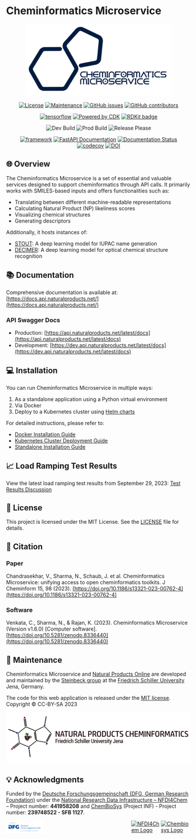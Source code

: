 # Cheminformatics Microservice

<p align="center">
  <a href="https://api.naturalproducts.net/" target="_blank">
    <img src="/public/img/logo.png" width="400" alt="CMS Logo">
  </a>
</p>

<p align="center">
  <a href="https://opensource.org/licenses/MIT"><img src="https://img.shields.io/badge/License-MIT%202.0-blue.svg" alt="License"></a>
  <a href="https://GitHub.com/Steinbeck-Lab/cheminformatics-microservice/graphs/commit-activity"><img src="https://img.shields.io/badge/Maintained%3F-yes-blue.svg" alt="Maintenance"></a>
  <a href="https://GitHub.com/Steinbeck-Lab/cheminformatics-microservice/issues/"><img src="https://img.shields.io/github/issues/Steinbeck-Lab/cheminformatics-microservice.svg" alt="GitHub issues"></a>
  <a href="https://GitHub.com/Steinbeck-Lab/cheminformatics-microservice/graphs/contributors/"><img src="https://img.shields.io/github/contributors/Steinbeck-Lab/cheminformatics-microservice.svg" alt="GitHub contributors"></a>
</p>

<p align="center">
  <a href="https://www.tensorflow.org"><img src="https://img.shields.io/badge/TensorFlow-2.10.1-FF6F00.svg?style=flat&logo=tensorflow" alt="tensorflow"></a>
  <a href="https://cdk.github.io"><img src="https://img.shields.io/badge/Powered%20by-CDK-blue.svg?style=flat&logo=chem" alt="Powered by CDK"></a>
  <a href="https://www.rdkit.org/"><img src="https://img.shields.io/badge/Powered%20by-RDKit-3838ff.svg?logo=data:image/png;base64,iVBORw0KGgoAAAANSUhEUgAAABAAAAAQBAMAAADt3eJSAAAABGdBTUEAALGPC/xhBQAAACBjSFJNAAB6JgAAgIQAAPoAAACA6AAAdTAAAOpgAAA6mAAAF3CculE8AAAAFVBMVEXc3NwUFP8UPP9kZP+MjP+0tP////9ZXZotAAAAAXRSTlMAQObYZgAAAAFiS0dEBmFmuH0AAAAHdElNRQfmAwsPGi+MyC9RAAAAQElEQVQI12NgQABGQUEBMENISUkRLKBsbGwEEhIyBgJFsICLC0iIUdnExcUZwnANQWfApKCK4doRBsKtQFgKAQC5Ww1JEHSEkAAAACV0RVh0ZGF0ZTpjcmVhdGUAMjAyMi0wMy0xMVQxNToyNjo0NyswMDowMDzr2J4AAAAldEVYdGRhdGU6bW9kaWZ5ADIwMjItMDMtMTFUMTU6MjY6NDcrMDA6MDBNtmAiAAAAAElFTkSuQmCC" alt="RDKit badge"></a>
</p>

<p align="center">
  <img src="https://github.com/Steinbeck-Lab/cheminformatics-microservice/actions/workflows/dev-build.yml/badge.svg" alt="Dev Build">
  <img src="https://github.com/Steinbeck-Lab/cheminformatics-microservice/actions/workflows/prod-build.yml/badge.svg" alt="Prod Build">
  <img src="https://github.com/Steinbeck-Lab/cheminformatics-microservice/actions/workflows/release-please.yml/badge.svg" alt="Release Please">
</p>

<p align="center">
  <a href="https://fastapi.tiangolo.com/"><img src="https://img.shields.io/badge/Framework-FastAPI-blue?style" alt="framework"></a>
  <a href="https://api.naturalproducts.net/v1/docs#/"><img src="https://img.shields.io/badge/docs-fastapi-blue" alt="FastAPI Documentation"></a>
  <a href="https://cheminformatics-microservice.readthedocs.io/en/latest/?badge=latest"><img src="https://readthedocs.org/projects/cheminformatics-microservice/badge/?version=latest" alt="Documentation Status"></a>
  <a href="https://codecov.io/gh/Steinbeck-Lab/cheminformatics-microservice"><img src="https://codecov.io/gh/Steinbeck-Lab/cheminformatics-microservice/graph/badge.svg?token=5BIQJPNCBA" alt="codecov"></a>
  <a href="https://doi.org/10.5281/zenodo.7745987"><img src="https://zenodo.org/badge/DOI/10.5281/zenodo.7745987.svg" alt="DOI"></a>
</p>

## 🌐 Overview

The Cheminformatics Microservice is a set of essential and valuable services designed to support cheminformatics through API calls. It primarily works with SMILES-based inputs and offers functionalities such as:

- Translating between different machine-readable representations
- Calculating Natural Product (NP) likeliness scores
- Visualizing chemical structures
- Generating descriptors

Additionally, it hosts instances of:
- [STOUT](https://github.com/Kohulan/Smiles-TO-iUpac-Translator): A deep learning model for IUPAC name generation
- [DECIMER](https://github.com/Kohulan/DECIMER-Image_Transformer): A deep learning model for optical chemical structure recognition

## 📚 Documentation

Comprehensive documentation is available at: [https://docs.api.naturalproducts.net/](https://docs.api.naturalproducts.net/)

### API Swagger Docs

- Production: [https://api.naturalproducts.net/latest/docs](https://api.naturalproducts.net/latest/docs)
- Development: [https://dev.api.naturalproducts.net/latest/docs](https://dev.api.naturalproducts.net/latest/docs)

## 💻 Installation

You can run Cheminformatics Microservice in multiple ways:

1. As a standalone application using a Python virtual environment
2. Via Docker
3. Deploy to a Kubernetes cluster using [Helm charts](https://github.com/NFDI4Chem/repo-helm-charts/tree/main/charts)

For detailed instructions, please refer to:

- [Docker Installation Guide](https://docs.api.naturalproducts.net/docker.html)
- [Kubernetes Cluster Deployment Guide](https://docs.api.naturalproducts.net/cluster-deployment.html)
- [Standalone Installation Guide](https://docs.api.naturalproducts.net/standalone.html)

## 📈 Load Ramping Test Results

View the latest load ramping test results from September 29, 2023: [Test Results Discussion](https://github.com/Steinbeck-Lab/cheminformatics-microservice/discussions/413)

## 📜 License

This project is licensed under the MIT License. See the [LICENSE](https://github.com/Steinbeck-Lab/cheminformatics-microservice/blob/main/LICENSE) file for details.

## 📰 Citation

### Paper
Chandrasekhar, V., Sharma, N., Schaub, J. et al. Cheminformatics Microservice: unifying access to open cheminformatics toolkits. J Cheminform 15, 98 (2023). [https://doi.org/10.1186/s13321-023-00762-4](https://doi.org/10.1186/s13321-023-00762-4)

### Software
Venkata, C., Sharma, N., & Rajan, K. (2023). Cheminformatics Microservice (Version v1.6.0) [Computer software]. [https://doi.org/10.5281/zenodo.8336440](https://doi.org/10.5281/zenodo.8336440)

## 🔧 Maintenance

Cheminformatics Microservice and [Natural Products Online](https://naturalproducts.net) are developed and maintained by the [Steinbeck group](https://cheminf.uni-jena.de) at the [Friedrich Schiller University](https://www.uni-jena.de/en/) Jena, Germany.

The code for this web application is released under the [MIT license](https://opensource.org/licenses/MIT). Copyright © CC-BY-SA 2023

<p align="center">
  <a href="https://cheminf.uni-jena.de/" target="_blank">
    <img src="https://github.com/Kohulan/DECIMER-Image-to-SMILES/blob/master/assets/CheminfGit.png" width="800" alt="cheminf Logo">
  </a>
</p>

## 💡 Acknowledgments

Funded by the [Deutsche Forschungsgemeinschaft (DFG, German Research Foundation)](https://www.dfg.de/) under the [National Research Data Infrastructure – NFDI4Chem](https://nfdi4chem.de/) – Project number: **441958208** and [ChemBioSys](https://www.chembiosys.de/en/) (Project INF) - Project number: **239748522 - SFB 1127**.

<div style="display: flex; justify-content: space-between;">
  <a href="https://www.dfg.de/" target="_blank">
    <img src="./docs/public/dfg_logo_schriftzug_blau_foerderung_en.gif" width="30%" alt="DFG Logo">
  </a>
  <a href="https://nfdi4chem.de/" target="_blank">
    <img src="https://www.nfdi4chem.de/wp-content/themes/wptheme/assets/img/logo.svg" width="30%" alt="NFDI4Chem Logo">
  </a>
  <a href="https://www.chembiosys.de/en/welcome.html" target="_blank">
    <img src="https://github.com/Steinbeck-Lab/cheminformatics-microservice/assets/30716951/45c8e153-8322-4563-a51d-cbdbe4e08627" width="30%" alt="Chembiosys Logo">
  </a>
</div>
